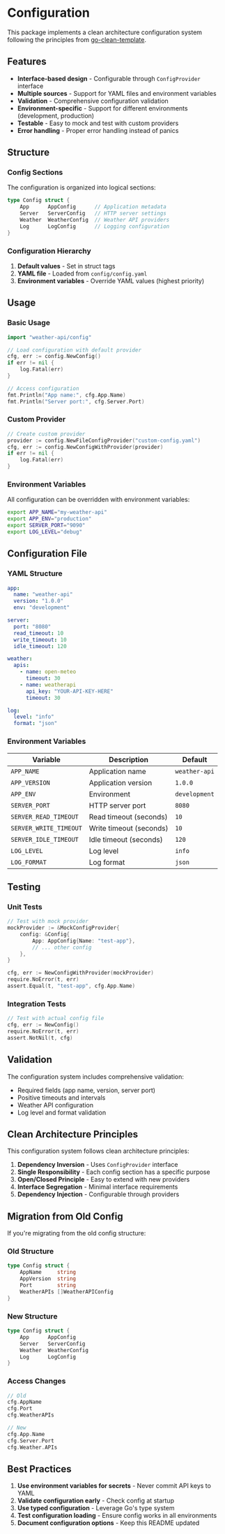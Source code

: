 # Configuration

This package implements a clean architecture configuration system following the principles from [go-clean-template](https://github.com/evrone/go-clean-template).

## Features

- **Interface-based design** - Configurable through `ConfigProvider` interface
- **Multiple sources** - Support for YAML files and environment variables
- **Validation** - Comprehensive configuration validation
- **Environment-specific** - Support for different environments (development, production)
- **Testable** - Easy to mock and test with custom providers
- **Error handling** - Proper error handling instead of panics

## Structure

### Config Sections

The configuration is organized into logical sections:

```go
type Config struct {
    App      AppConfig      // Application metadata
    Server   ServerConfig   // HTTP server settings
    Weather  WeatherConfig  // Weather API providers
    Log      LogConfig      // Logging configuration
}
```

### Configuration Hierarchy

1. **Default values** - Set in struct tags
2. **YAML file** - Loaded from `config/config.yaml`
3. **Environment variables** - Override YAML values (highest priority)

## Usage

### Basic Usage

```go
import "weather-api/config"

// Load configuration with default provider
cfg, err := config.NewConfig()
if err != nil {
    log.Fatal(err)
}

// Access configuration
fmt.Println("App name:", cfg.App.Name)
fmt.Println("Server port:", cfg.Server.Port)
```

### Custom Provider

```go
// Create custom provider
provider := config.NewFileConfigProvider("custom-config.yaml")
cfg, err := config.NewConfigWithProvider(provider)
if err != nil {
    log.Fatal(err)
}
```

### Environment Variables

All configuration can be overridden with environment variables:

```bash
export APP_NAME="my-weather-api"
export APP_ENV="production"
export SERVER_PORT="9090"
export LOG_LEVEL="debug"
```

## Configuration File

### YAML Structure

```yaml
app:
  name: "weather-api"
  version: "1.0.0"
  env: "development"

server:
  port: "8080"
  read_timeout: 10
  write_timeout: 10
  idle_timeout: 120

weather:
  apis:
    - name: open-meteo
      timeout: 30
    - name: weatherapi
      api_key: "YOUR-API-KEY-HERE"
      timeout: 30

log:
  level: "info"
  format: "json"
```

### Environment Variables

| Variable | Description | Default |
|----------|-------------|---------|
| `APP_NAME` | Application name | `weather-api` |
| `APP_VERSION` | Application version | `1.0.0` |
| `APP_ENV` | Environment | `development` |
| `SERVER_PORT` | HTTP server port | `8080` |
| `SERVER_READ_TIMEOUT` | Read timeout (seconds) | `10` |
| `SERVER_WRITE_TIMEOUT` | Write timeout (seconds) | `10` |
| `SERVER_IDLE_TIMEOUT` | Idle timeout (seconds) | `120` |
| `LOG_LEVEL` | Log level | `info` |
| `LOG_FORMAT` | Log format | `json` |

## Testing

### Unit Tests

```go
// Test with mock provider
mockProvider := &MockConfigProvider{
    config: &Config{
        App: AppConfig{Name: "test-app"},
        // ... other config
    },
}

cfg, err := NewConfigWithProvider(mockProvider)
require.NoError(t, err)
assert.Equal(t, "test-app", cfg.App.Name)
```

### Integration Tests

```go
// Test with actual config file
cfg, err := NewConfig()
require.NoError(t, err)
assert.NotNil(t, cfg)
```

## Validation

The configuration system includes comprehensive validation:

- Required fields (app name, version, server port)
- Positive timeouts and intervals
- Weather API configuration
- Log level and format validation

## Clean Architecture Principles

This configuration system follows clean architecture principles:

1. **Dependency Inversion** - Uses `ConfigProvider` interface
2. **Single Responsibility** - Each config section has a specific purpose
3. **Open/Closed Principle** - Easy to extend with new providers
4. **Interface Segregation** - Minimal interface requirements
5. **Dependency Injection** - Configurable through providers

## Migration from Old Config

If you're migrating from the old config structure:

### Old Structure
```go
type Config struct {
    AppName     string
    AppVersion  string
    Port        string
    WeatherAPIs []WeatherAPIConfig
}
```

### New Structure
```go
type Config struct {
    App      AppConfig
    Server   ServerConfig
    Weather  WeatherConfig
    Log      LogConfig
}
```

### Access Changes
```go
// Old
cfg.AppName
cfg.Port
cfg.WeatherAPIs

// New
cfg.App.Name
cfg.Server.Port
cfg.Weather.APIs
```

## Best Practices

1. **Use environment variables for secrets** - Never commit API keys to YAML
2. **Validate configuration early** - Check config at startup
3. **Use typed configuration** - Leverage Go's type system
4. **Test configuration loading** - Ensure config works in all environments
5. **Document configuration options** - Keep this README updated 